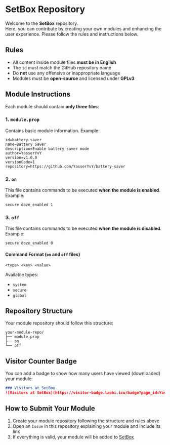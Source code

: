 # SetBox Repository

Welcome to the **SetBox** repository.  
Here, you can contribute by creating your own modules and enhancing the user experience. Please follow the rules and instructions below.

## Rules

- All content inside module files **must be in English**
- The `id` must match the GitHub repository name
- Do **not** use any offensive or inappropriate language
- Modules must be **open-source** and licensed under **GPLv3**

## Module Instructions

Each module should contain **only three files**:

### 1. `module.prop`
Contains basic module information. Example:

```
id=battery-saver
name=Battery Saver
description=Enable battery saver mode
author=YasserYvY
version=v1.0.0
versionCode=1
repository=https://github.com/YasserYvY/battery-saver
```

### 2. `on`
This file contains commands to be executed **when the module is enabled**.  
Example:
```
secure doze_enabled 1
```

### 3. `off`
This file contains commands to be executed **when the module is disabled**.  
Example:
```
secure doze_enabled 0
```

#### Command Format (`on` and `off` files)

```
<type> <key> <value>
```

Available types:
- `system`
- `secure`
- `global`

## Repository Structure

Your module repository should follow this structure:

```
your-module-repo/
├── module.prop
├── on
└── off
```

## Visitor Counter Badge

You can add a badge to show how many users have viewed (downloaded) your module:

```markdown
### Visitors at SetBox
![Visitors at SetBox](https://visitor-badge.laobi.icu/badge?page_id=YasserYaY/setbox-repo)
```

## How to Submit Your Module

1. Create your module repository following the structure and rules above
2. Open an `Issue` in this repository explaining your module and include its link
3. If everything is valid, your module will be added to [SetBox](https://github.com/YasserNull/setbox) 